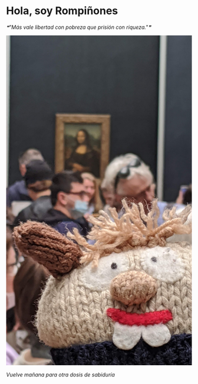 # Hola, soy Rompiñones

<!--STARTS_HERE_QUOTE_README-->
<i>❝"Más vale libertad con pobreza que prisión con riqueza."❞</i>
<!--ENDS_HERE_QUOTE_README-->

<!--START_SECTION:update_image-->
![alt text](https://raw.githubusercontent.com/focaalvarez/rompinones/main/.github/images/IMG_20220430_131029.jpg?raw=true)
<!--END_SECTION:update_image-->

*Vuelve mañana para otra dosis de sabiduría*
